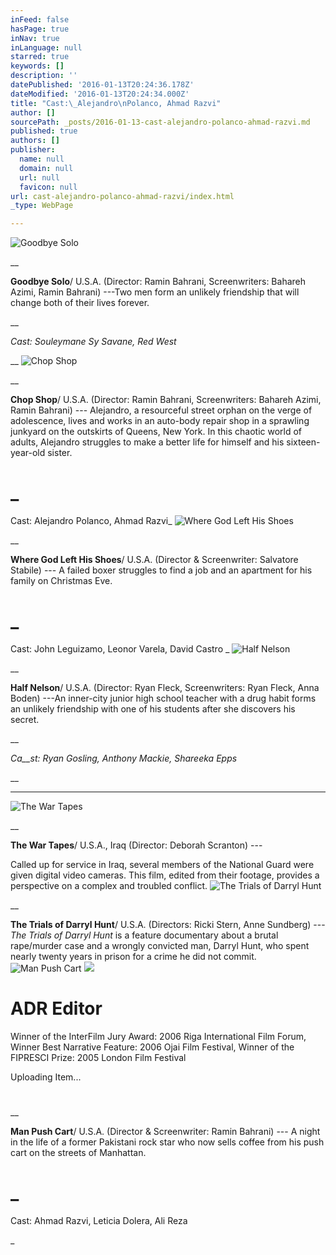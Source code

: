```yaml
---
inFeed: false
hasPage: true
inNav: true
inLanguage: null
starred: true
keywords: []
description: ''
datePublished: '2016-01-13T20:24:36.178Z'
dateModified: '2016-01-13T20:24:34.000Z'
title: "Cast:\_Alejandro\nPolanco, Ahmad Razvi"
author: []
sourcePath: _posts/2016-01-13-cast-alejandro-polanco-ahmad-razvi.md
published: true
authors: []
publisher:
  name: null
  domain: null
  url: null
  favicon: null
url: cast-alejandro-polanco-ahmad-razvi/index.html
_type: WebPage

---
```

![Goodbye Solo](https://the-grid-user-content.s3-us-west-2.amazonaws.com/27edbdd6-af8e-4ae5-b860-5a1ffe93278f.jpg)

__

**Goodbye Solo**/ U.S.A. (Director:
Ramin Bahrani, Screenwriters: Bahareh
Azimi, Ramin Bahrani) ---Two men form an unlikely friendship
that will change both of their lives forever.

__

_Cast: Souleymane Sy Savane, Red West_

__
![Chop Shop](https://the-grid-user-content.s3-us-west-2.amazonaws.com/41e0345b-3c40-441e-a395-fbe674c9c18f.jpg)

__

**Chop Shop**/ U.S.A. (Director: Ramin
Bahrani, Screenwriters: Bahareh Azimi,
Ramin Bahrani) --- Alejandro, a resourceful street
orphan on the verge of adolescence, lives and works in an auto-body repair shop
in a sprawling junkyard on the outskirts of Queens, New York. In this chaotic
world of adults, Alejandro struggles to make a better life for himself and his
sixteen-year-old sister.

# _

Cast: Alejandro
Polanco, Ahmad Razvi_
![Where God Left His Shoes](https://the-grid-user-content.s3-us-west-2.amazonaws.com/fea34af8-3272-41da-b21c-9c6dbc3e2c02.jpg)

__

**Where God Left His Shoes**/ U.S.A. (Director
& Screenwriter: Salvatore Stabile) --- A failed boxer
struggles to find a job and an apartment for his family on Christmas Eve.

# _

Cast: John
Leguizamo, Leonor Varela, David Castro _
![Half Nelson](https://the-grid-user-content.s3-us-west-2.amazonaws.com/3bc73a9a-f03e-4a55-9601-6bf464a51685.jpg)

__

**Half Nelson**/ U.S.A. (Director: Ryan
Fleck, Screenwriters: Ryan Fleck, Anna
Boden) ---An
inner-city junior high school teacher with a drug habit forms an unlikely
friendship with one of his students after she discovers his secret.

__

_Ca__st: Ryan Gosling, Anthony Mackie, Shareeka Epps_

__

____
![The War Tapes](https://the-grid-user-content.s3-us-west-2.amazonaws.com/e2ac8b8b-0361-46bd-b0d9-622c6bc989a5.jpg)

__

**The War Tapes**/ U.S.A., Iraq
(Director: Deborah Scranton) ---

Called up for service in Iraq,
several members of the National Guard were given digital video cameras. This
film, edited from their footage, provides a perspective on a complex and
troubled conflict.
![The Trials of Darryl Hunt](https://s3-us-west-2.amazonaws.com/the-grid-img/p/33a24f5fbf395b10052608f9a44f2528357ad582.jpg)

__

**The Trials of Darryl Hunt**/ U.S.A. (Directors: Ricki Stern,
Anne Sundberg) --- _The Trials of Darryl Hunt_ is a feature
documentary about a brutal rape/murder case and a wrongly convicted man, Darryl
Hunt, who spent nearly twenty years in prison for a crime he did not commit.
![Man Push Cart](https://the-grid-user-content.s3-us-west-2.amazonaws.com/db855fef-3948-4f2e-aed3-30b3104b4af6.jpg)
![](https://imgflo.herokuapp.com/graph/vahj1ThiexotieMo/64005a98db785f13b22323be54d11dae/passthrough.jpg?height=600&input=https%3A%2F%2Fs3-us-west-2.amazonaws.com%2Fthe-grid-img%2Fp%2F5677bdc1412d8ef80b1661ef33c1d76934774813.jpg&width=390)

# ADR Editor

Winner of the InterFilm Jury Award: 2006 Riga International Film Forum, Winner Best Narrative Feature: 2006 Ojai Film Festival, Winner of the FIPRESCI Prize: 2005 London Film Festival

Uploading Item...

# 

__

**Man Push Cart**/ U.S.A. (Director
& Screenwriter: Ramin Bahrani) --- A night in the life
of a former Pakistani rock star who now sells coffee from his push cart on the
streets of Manhattan.

# _

Cast: Ahmad
Razvi, Leticia Dolera, Ali Reza 

_
